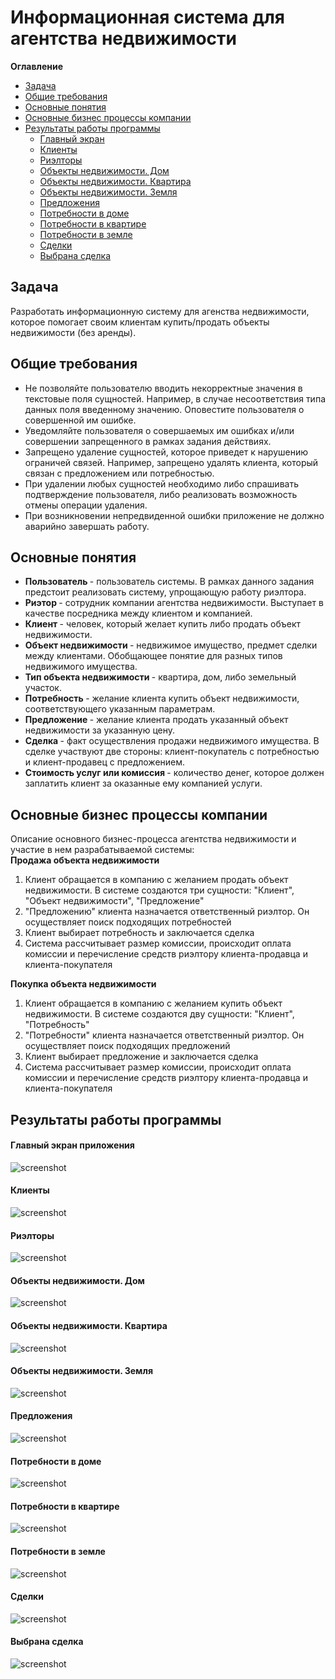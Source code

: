 # Информационная система для агентства недвижимости

**Оглавление**

- [Задача](#Задача)
- [Общие требования](#Общие-требования)
- [Основные понятия](#Основные-понятия)
- [Основные бизнес процессы компании](#Основные-бизнес-процессы-компании)
- [Результаты работы программы](#Результаты-работы-программы)
  - [Главный экран](#Главный-экран-приложения)
  - [Клиенты](#Клиенты)
  - [Риэлторы](#Риэлторы)
  - [Объекты недвижимости. Дом](#Объекты-недвижимости.-Дом)
  - [Объекты недвижимости. Квартира](#Объекты-недвижимости.-Квартира)
  - [Объекты недвижимости. Земля](#Объекты-недвижимости.-Земля)
  - [Предложения](#Предложения)
  - [Потребности в доме](#Потребности-в-доме)
  - [Потребности в квартире](#Потребности-в-квартире)
  - [Потребности в земле](#Потребности-в-земле)
  - [Сделки](#Сделки)
  - [Выбрана сделка](#Выбрана-сделка)


## Задача
Разработать информационную систему для агенства недвижимости, которое помогает своим клиентам купить/продать объекты недвижимости (без аренды).

## Общие требования
* Не позволяйте пользователю вводить некорректные значения в текстовые поля сущностей. Например, в случае несоответствия типа данных поля введенному значению. Оповестите пользователя о совершенной им ошибке.
* Уведомляйте пользователя о совершаемых им ошибках и/или совершении запрещенного в рамках задания действиях.
* Запрещено удаление сущностей, которое приведет к нарушению ограничей связей. Например, запрещено удалять клиента, который связан с предложением или потребностью.
* При удалении любых сущностей необходимо либо спрашивать подтверждение пользователя, либо реализовать возможность отмены операции удаления.
* При возникновении непредвиденной ошибки приложение не должно аварийно завершать работу.

## Основные понятия
* <strong> Пользователь </strong> - пользователь системы. В рамках данного задания предстоит реализовать систему, упрощающую работу риэлтора.
* <strong> Риэтор </strong> - сотрудник компании агентства недвижимости. Выступает в качестве посредника между клиентом и компанией.
* <strong> Клиент </strong> - человек, который желает купить либо продать объект недвижимости.
* <strong> Объект недвижимости </strong> - недвижимое имущество, предмет сделки между клиентами. Обобщающее понятие для разных типов недвижимого имущества.
* <strong> Тип объекта недвижимости </strong> - квартира, дом, либо земельный участок.
* <strong> Потребность </strong> - желание клиента купить объект недвижимости, соответствующего указанным параметрам.
* <strong> Предложение </strong> - желание клиента продать указанный объект недвижимости за указанную цену.
* <strong> Сделка </strong> - факт осуществления продажи недвижимого имущества. В сделке участвуют две стороны: клиент-покупатель с потребностью и клиент-продавец с предложением.
* <strong> Стоимость услуг или комиссия </strong> - количество денег, которое должен заплатить клиент за оказанные ему компанией услуги.

## Основные бизнес процессы компании
Описание основного бизнес-процесса агентства недвижимости и участие в нем разрабатываемой системы: <br>
<strong> Продажа объекта недвижимости </strong> 
1. Клиент обращается в компанию с желанием продать объект недвижимости. В системе создаются три сущности: "Клиент", "Объект недвижимости", "Предложение"
2. "Предложению" клиента назначается ответственный риэлтор. Он осуществляет поиск подходящих потребностей
3. Клиент выбирает потребность и заключается сделка
4. Система рассчитывает размер комиссии, происходит оплата комиссии и перечисление средств риэлтору клиента-продавца и клиента-покупателя

<strong> Покупка объекта недвижимости </strong>
1. Клиент обращается в компанию с желанием купить объект недвижимости. В системе создаются дву сущности: "Клиент", "Потребность"
2. "Потребности" клиента назначается ответственный риэлтор. Он осуществляет поиск подходящих предложений
3. Клиент выбирает предложение и заключается сделка
4. Система рассчитывает размер комиссии, происходит оплата комиссии и перечисление средств риэлтору клиента-продавца и клиента-покупателя

## Результаты работы программы

#### Главный экран приложения
![screenshot](https://github.com/Trushenkov/RealEstateAgencyInformationSystem/blob/master/src/screenshots/mainpage.png)

#### Клиенты
![screenshot](https://github.com/Trushenkov/RealEstateAgencyInformationSystem/blob/master/src/screenshots/clients.png)

#### Риэлторы
![screenshot](https://github.com/Trushenkov/RealEstateAgencyInformationSystem/blob/master/src/screenshots/realtors.png)

#### Объекты недвижимости. Дом
![screenshot](https://github.com/Trushenkov/RealEstateAgencyInformationSystem/blob/master/src/screenshots/realestate_home.png)

#### Объекты недвижимости. Квартира
![screenshot](https://github.com/Trushenkov/RealEstateAgencyInformationSystem/blob/master/src/screenshots/realestate_flat.png)

#### Объекты недвижимости. Земля
![screenshot](https://github.com/Trushenkov/RealEstateAgencyInformationSystem/blob/master/src/screenshots/realestate_land.png)

#### Предложения
![screenshot](https://github.com/Trushenkov/RealEstateAgencyInformationSystem/blob/master/src/screenshots/offers.png)

#### Потребности в доме
![screenshot](https://github.com/Trushenkov/RealEstateAgencyInformationSystem/blob/master/src/screenshots/demand_home.png)

#### Потребности в квартире
![screenshot](https://github.com/Trushenkov/RealEstateAgencyInformationSystem/blob/master/src/screenshots/demand_flat.png)

#### Потребности в земле
![screenshot](https://github.com/Trushenkov/RealEstateAgencyInformationSystem/blob/master/src/screenshots/demand_land.png)

#### Сделки
![screenshot](https://github.com/Trushenkov/RealEstateAgencyInformationSystem/blob/master/src/screenshots/deals.png)

#### Выбрана сделка
![screenshot](https://github.com/Trushenkov/RealEstateAgencyInformationSystem/blob/master/src/screenshots/deals_selected.png)

